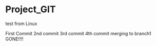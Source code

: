 
# Project_GIT
test from Linux

First Commit
2nd commit
3rd commit
4th commit
merging to branch1
GONE!!!!
